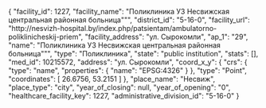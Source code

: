 {
    "facility_id": 1227,
    "facility_name": "Поликлиника УЗ Несвижская центральная районная больница\"\"",
    "district_id": "5-16-0",
    "facility_url": "http:\/\/nesvizh-hospital.by\/index.php\/patsientam\/ambulatorno-poliklinicheskij-priem",
    "facility_address": "ул. Сырокомли",
    "ap_1": "29",
    "name": "Поликлиника УЗ Несвижская центральная районная больница\"\"",
    "type": "Поликлиника",
    "state": "public institution",
    "stats": [],
    "med_id": 10215572,
    "address": "ул. Сырокомли",
    "coord_x_y": {
        "crs": {
            "type": "name",
            "properties": {
                "name": "EPSG:4326"
            }
        },
        "type": "Point",
        "coordinates": [
            26.6756,
            53.2151
        ]
    },
    "place_name": "Несвиж",
    "place_type": "city",
    "year_of_closing": null,
    "year_of_opening": "0",
    "healthcare_facility_key": 1227,
    "administrative_division_id": "5-16-0"
}